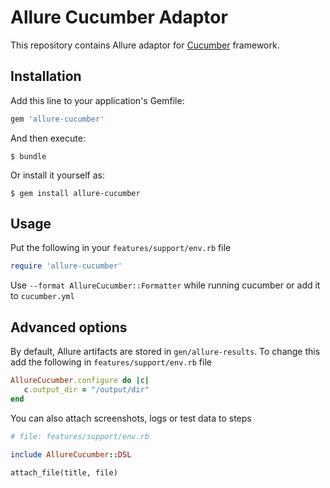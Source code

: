 # Allure Cucumber Adaptor

This repository contains Allure adaptor for [Cucumber](http://cukes.info/) framework.

## Installation

Add this line to your application's Gemfile:

```ruby
gem 'allure-cucumber'
```

And then execute:

    $ bundle

Or install it yourself as:

    $ gem install allure-cucumber

## Usage

Put the following in your `features/support/env.rb` file

```ruby
require 'allure-cucumber'
```

Use `--format AllureCucumber::Formatter` while running cucumber or add it to `cucumber.yml`

## Advanced options

By default, Allure artifacts are stored in `gen/allure-results`. To change this add the following in `features/support/env.rb` file

```ruby
AllureCucumber.configure do |c|
   c.output_dir = "/output/dir"
end
```

You can also attach screenshots, logs or test data to steps 

```ruby
# file: features/support/env.rb

include AllureCucumber::DSL

attach_file(title, file)
```

